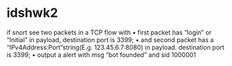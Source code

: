 # idshwk2
if snort see two packets in a TCP flow with 
• first packet has “login” or “Initial” in payload, destination port is 3399;
• and second packet has a “IPv4Address:Port”string(E.g. 123.45.6.7:8080) in payload. destination port is 
3399;
• output a alert with msg “bot founded” and sid 1000001
